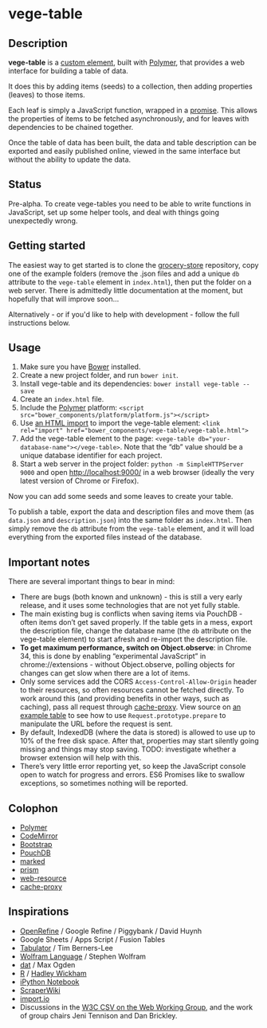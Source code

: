 # vege-table

## Description

__vege-table__ is a [custom element](http://www.polymer-project.org/platform/custom-elements.html), built with [Polymer](http://www.polymer-project.org), that provides a web interface for building a table of data.

It does this by adding items (seeds) to a collection, then adding properties (leaves) to those items.

Each leaf is simply a JavaScript function, wrapped in a [promise](http://www.html5rocks.com/en/tutorials/es6/promises/). This allows the properties of items to be fetched asynchronously, and for leaves with dependencies to be chained together.

Once the table of data has been built, the data and table description can be exported and easily published online, viewed in the same interface but without the ability to update the data.

## Status

Pre-alpha. To create vege-tables you need to be able to write functions in JavaScript, set up some helper tools, and deal with things going unexpectedly wrong.

## Getting started

The easiest way to get started is to clone the [grocery-store](https://github.com/hubgit/grocery-store/) repository, copy one of the example folders (remove the .json files and add a unique `db` attribute to the `vege-table` element in `index.html`), then put the folder on a web server. There is admittedly little documentation at the moment, but hopefully that will improve soon…

Alternatively - or if you'd like to help with development - follow the full instructions below.

## Usage

1. Make sure you have [Bower](http://bower.io/) installed.
1. Create a new project folder, and run `bower init`.
1. Install vege-table and its dependencies: `bower install vege-table --save`
1. Create an `index.html` file.
1. Include the [Polymer](http://www.polymer-project.org) platform: `<script src="bower_components/platform/platform.js"></script>`
1. Use [an HTML import](http://www.polymer-project.org/platform/html-imports.html) to import the vege-table element: `<link rel="import" href="bower_components/vege-table/vege-table.html">`
1. Add the vege-table element to the page: `<vege-table db="your-database-name"></vege-table>`. Note that the “db” value should be a unique database identifier for each project.
1. Start a web server in the project folder: `python -m SimpleHTTPServer 9000` and open [http://localhost:9000/](http://localhost:9000/) in a web browser (ideally the very latest version of Chrome or Firefox).

Now you can add some seeds and some leaves to create your table.

To publish a table, export the data and description files and move them (as `data.json` and `description.json`) into the same folder as `index.html`. Then simply remove the `db` attribute from the `vege-table` element, and it will load everything from the exported files instead of the database.

## Important notes

There are several important things to bear in mind:

* There are bugs (both known and unknown) - this is still a very early release, and it uses some technologies that are not yet fully stable.
* The main existing bug is conflicts when saving items via PouchDB - often items don’t get saved properly. If the table gets in a mess, export the description file, change the database name (the `db` attribute on the vege-table element) to start afresh and re-import the description file.
* __To get maximum performance, switch on Object.observe__: in Chrome 34, this is done by enabling “experimental JavaScript” in chrome://extensions - without Object.observe, polling objects for changes can get slow when there are a lot of items.
* Only some services add the CORS `Access-Control-Allow-Origin` header to their resources, so often resources cannot be fetched directly. To work around this (and providing benefits in other ways, such as caching), pass all request through [cache-proxy](https://github.com/hubgit/cache-proxy). View source on [an example table](examples/this-is-my-jam/) to see how to use `Request.prototype.prepare` to manipulate the URL before the request is sent.
* By default, IndexedDB (where the data is stored) is allowed to use up to 10% of the free disk space. After that, properties may start silently going missing and things may stop saving. TODO: investigate whether a browser extension will help with this.
* There’s very little error reporting yet, so keep the JavaScript console open to watch for progress and errors. ES6 Promises like to swallow exceptions, so sometimes nothing will be reported.

## Colophon

* [Polymer](http://www.polymer-project.org/)
* [CodeMirror](http://codemirror.net/)
* [Bootstrap](http://getbootstrap.com)
* [PouchDB](http://pouchdb.com/)
* [marked](https://github.com/chjj/marked)
* [prism](http://prismjs.com/)
* [web-resource](https://github.com/hubgit/web-resource)
* [cache-proxy](https://github.com/hubgit/cache-proxy)

## Inspirations

* [OpenRefine](http://openrefine.org/) / Google Refine / Piggybank / David Huynh
* Google Sheets / Apps Script / Fusion Tables
* [Tabulator](http://www.w3.org/2005/ajar/tab) / Tim Berners-Lee
* [Wolfram Language](http://www.wolfram.com/language/) / Stephen Wolfram
* [dat](http://dat-data.com/) / Max Ogden
* [R](http://www.r-project.org/) / [Hadley Wickham](http://had.co.nz/)
* [iPython Notebook](http://ipython.org/notebook.html)
* [ScraperWiki](https://scraperwiki.com/)
* [import.io](https://import.io)
* Discussions in the [W3C CSV on the Web Working Group](http://www.w3.org/2013/csvw/), and the work of group chairs Jeni Tennison and Dan Brickley.


